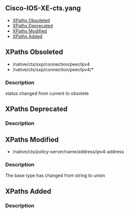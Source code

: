 ## Cisco-IOS-XE-cts.yang


- [XPaths Obsoleted](#xpaths-obsoleted)
- [XPaths Deprecated](#xpaths-deprecated)
- [XPaths Modified](#xpaths-modified)
- [XPaths Added](#xpaths-added)

## XPaths Obsoleted

- /native/cts/sxp/connection/peer/ipv4
- /native/cts/sxp/connection/peer/ipv4/*

### Description

status changed from current to obsolete

## XPaths Deprecated

### Description

## XPaths Modified

- /native/cts/policy-server/name/address/ipv4-address

### Description

The base type has changed from string to union

## XPaths Added

### Description
